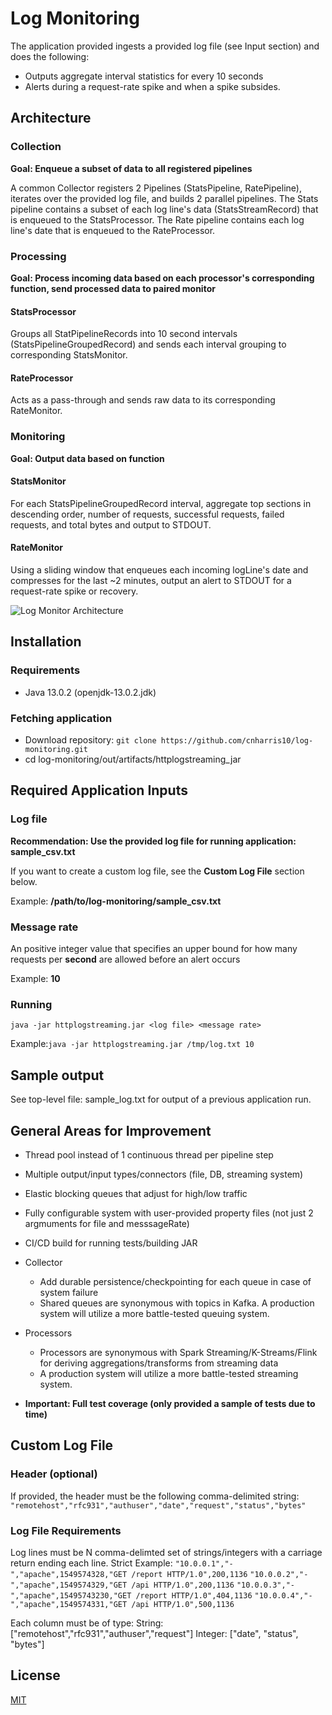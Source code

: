 # Log Monitoring

The application provided ingests a provided log file (see Input section) and does the following:
  - Outputs aggregate interval statistics for every 10 seconds
  - Alerts during a request-rate spike and when a spike subsides.

## Architecture

### Collection
**Goal: Enqueue a subset of data to all registered pipelines**

A common Collector registers 2 Pipelines (StatsPipeline, RatePipeline), iterates over the provided log file, and builds 2 parallel pipelines.  The Stats pipeline contains a subset of each log line's data (StatsStreamRecord) that is enqueued to the StatsProcessor.  The Rate pipeline contains each log line's date that is enqueued to the RateProcessor.

### Processing
**Goal: Process incoming data based on each processor's corresponding function, send processed data to paired monitor**

#### StatsProcessor
Groups all StatPipelineRecords into 10 second intervals (StatsPipelineGroupedRecord) and sends each interval grouping to corresponding StatsMonitor.

#### RateProcessor
Acts as a pass-through and sends raw data to its corresponding RateMonitor.

### Monitoring
**Goal: Output data based on function**

#### StatsMonitor
For each StatsPipelineGroupedRecord interval, aggregate top sections in descending order, number of requests, successful requests, failed requests, and total bytes and output to STDOUT.

#### RateMonitor
Using a sliding window that enqueues each incoming logLine's date and compresses for the last ~2 minutes, output an alert to STDOUT for a request-rate spike or recovery.

![Log Monitor Architecture](https://imgur.com/xaveg0z.png)

## Installation

### Requirements
- Java 13.0.2 (openjdk-13.0.2.jdk)

### Fetching application
- Download repository: `git clone https://github.com/cnharris10/log-monitoring.git`
- cd log-monitoring/out/artifacts/httplogstreaming_jar

## Required Application Inputs

### Log file
**Recommendation: Use the provided log file for running application: sample_csv.txt**

If you want to create a custom log file, see the **Custom Log File** section below.

Example: **/path/to/log-monitoring/sample_csv.txt**

### Message rate
An positive integer value that specifies an upper bound for how many requests per **second** are allowed before an alert occurs

Example: **10**

### Running
`java -jar httplogstreaming.jar <log file> <message rate>`

Example:`java -jar httplogstreaming.jar /tmp/log.txt 10`

## Sample output
See top-level file: sample_log.txt for output of a previous application run.

## General Areas for Improvement
- Thread pool instead of 1 continuous thread per pipeline step
- Multiple output/input types/connectors (file, DB, streaming system)
- Elastic blocking queues that adjust for high/low traffic
- Fully configurable system with user-provided property files (not just 2 argmuments for file and messsageRate)
- CI/CD build for running tests/building JAR

- Collector
    - Add durable persistence/checkpointing for each queue in case of system failure
    - Shared queues are synonymous with topics in Kafka.  A production system will utilize a more battle-tested queuing system.
- Processors
    - Processors are synonymous with Spark Streaming/K-Streams/Flink for deriving aggregations/transforms from streaming data
    - A production system will utilize a more battle-tested streaming system.

- **Important: Full test coverage (only provided a sample of tests due to time)**


## Custom Log File

### Header (optional)
If provided, the header must be the following comma-delimited string:
`"remotehost","rfc931","authuser","date","request","status","bytes"`

### Log File Requirements
Log lines must be N comma-delimted set of strings/integers with a carriage return ending each line.
Strict Example: 
`"10.0.0.1","-","apache",1549574328,"GET /report HTTP/1.0",200,1136`
`"10.0.0.2","-","apache",1549574329,"GET /api HTTP/1.0",200,1136`
`"10.0.0.3","-","apache",15495743230,"GET /report HTTP/1.0",404,1136`
`"10.0.0.4","-","apache",1549574331,"GET /api HTTP/1.0",500,1136`

Each column must be of type:
String: ["remotehost","rfc931","authuser","request"]
Integer: ["date", "status", "bytes"]

## License
[MIT](https://choosealicense.com/licenses/mit/)
